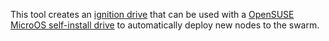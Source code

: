 This tool creates an [ignition drive](https://coreos.github.io/ignition/) that can be used with a [OpenSUSE MicroOS self-install drive](https://get.opensuse.org/microos/) to automatically deploy new nodes to the swarm.